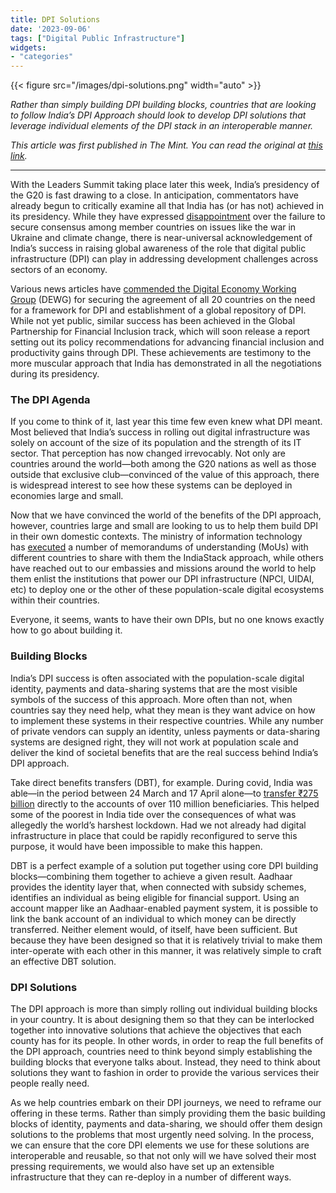 ```yaml
---
title: DPI Solutions
date: '2023-09-06'
tags: ["Digital Public Infrastructure"]
widgets: 
- "categories"
---
```


{{< figure src="/images/dpi-solutions.png" width="auto" >}}

*Rather than simply building DPI building blocks, countries that are looking to follow India’s DPI Approach should look to develop DPI solutions that leverage individual elements of the DPI stack in an interoperable manner.*

<!--more-->
*This article was first published in The Mint. You can read the original at [this link](https://www.livemint.com/opinion/online-views/worldcoin-should-go-beyond-verifying-our-humanness-11692718957262.html).*

---

With the Leaders Summit taking place later this week, India’s presidency of the G20 is fast drawing to a close. In anticipation, commentators have already begun to critically examine all that India has (or has not) achieved in its presidency. While they have expressed [disappointment](https://www.business-standard.com/economy/analysis/work-in-progress-how-s-india-s-g20-presidency-is-building-consensus-123082200332_1.html) over the failure to secure consensus among member countries on issues like the war in Ukraine and climate change, there is near-universal acknowledgement of India’s success in raising global awareness of the role that digital public infrastructure (DPI) can play in addressing development challenges across sectors of an economy.

Various news articles have [commended the Digital Economy Working Group](https://carnegieindia.org/2023/09/01/decoding-g20-consensus-on-digital-public-infrastructure-key-outcome-of-india-s-presidency-pub-90467) (DEWG) for securing the agreement of all 20 countries on the need for a framework for DPI and establishment of a global repository of DPI. While not yet public, similar success has been achieved in the Global Partnership for Financial Inclusion track, which will soon release a report setting out its policy recommendations for advancing financial inclusion and productivity gains through DPI. These achievements are testimony to the more muscular approach that India has demonstrated in all the negotiations during its presidency.

### The DPI Agenda

If you come to think of it, last year this time few even knew what DPI meant. Most believed that India’s success in rolling out digital infrastructure was solely on account of the size of its population and the strength of its IT sector. That perception has now changed irrevocably. Not only are countries around the world—both among the G20 nations as well as those outside that exclusive club—convinced of the value of this approach, there is widespread interest to see how these systems can be deployed in economies large and small.

Now that we have convinced the world of the benefits of the DPI approach, however, countries large and small are looking to us to help them build DPI in their own domestic contexts. The ministry of information technology has [executed](https://www.communicationstoday.co.in/india-signs-mous-with-8-countries-to-offer-dpi/) a number of memorandums of understanding (MoUs) with different countries to share with them the IndiaStack approach, while others have reached out to our embassies and missions around the world to help them enlist the institutions that power our DPI infrastructure (NPCI, UIDAI, etc) to deploy one or the other of these population-scale digital ecosystems within their countries.

Everyone, it seems, wants to have their own DPIs, but no one knows exactly how to go about building it.

### Building Blocks

India’s DPI success is often associated with the population-scale digital identity, payments and data-sharing systems that are the most visible symbols of the success of this approach. More often than not, when countries say they need help, what they mean is they want advice on how to implement these systems in their respective countries. While any number of private vendors can supply an identity, unless payments or data-sharing systems are designed right, they will not work at population scale and deliver the kind of societal benefits that are the real success behind India’s DPI approach.

Take direct benefits transfers (DBT), for example. During covid, India was able—in the period between 24 March and 17 April alone—to [transfer ₹275 billion](https://www.nic.in/blogs/direct-benefit-transfer-a-blessing-during-the-time-of-pandemic/) directly to the accounts of over 110 million beneficiaries. This helped some of the poorest in India tide over the consequences of what was allegedly the world’s harshest lockdown. Had we not already had digital infrastructure in place that could be rapidly reconfigured to serve this purpose, it would have been impossible to make this happen.

DBT is a perfect example of a solution put together using core DPI building blocks—combining them together to achieve a given result. Aadhaar provides the identity layer that, when connected with subsidy schemes, identifies an individual as being eligible for financial support. Using an account mapper like an Aadhaar-enabled payment system, it is possible to link the bank account of an individual to which money can be directly transferred. Neither element would, of itself, have been sufficient. But because they have been designed so that it is relatively trivial to make them inter-operate with each other in this manner, it was relatively simple to craft an effective DBT solution.

### DPI Solutions

The DPI approach is more than simply rolling out individual building blocks in your country. It is about designing them so that they can be interlocked together into innovative solutions that achieve the objectives that each county has for its people. In other words, in order to reap the full benefits of the DPI approach, countries need to think beyond simply establishing the building blocks that everyone talks about. Instead, they need to think about solutions they want to fashion in order to provide the various services their people really need.

As we help countries embark on their DPI journeys, we need to reframe our offering in these terms. Rather than simply providing them the basic building blocks of identity, payments and data-sharing, we should offer them design solutions to the problems that most urgently need solving. In the process, we can ensure that the core DPI elements we use for these solutions are interoperable and reusable, so that not only will we have solved their most pressing requirements, we would also have set up an extensible infrastructure that they can re-deploy in a number of different ways.


